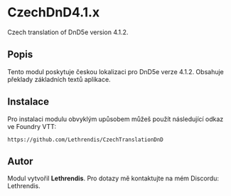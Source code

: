 
# CzechDnD4.1.x

Czech translation of DnD5e version 4.1.2.

## Popis
Tento modul poskytuje českou lokalizaci pro DnD5e verze 4.1.2. Obsahuje překlady základních textů aplikace.

## Instalace
Pro instalaci modulu obvyklým upůsobem můžeš použít následující odkaz ve Foundry VTT:

```
https://github.com/Lethrendis/CzechTranslationDnD
```

## Autor
Modul vytvořil **Lethrendis**. Pro dotazy mě kontaktujte na mém Discordu: Lethrendis.
